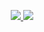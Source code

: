 <p align="center">
  <a href="https://github.com/PoirierRomain">
    <img src="https://img.shields.io/badge/GitHub-Profile-181717?style=for-the-badge&logo=github" />
  </a>
  <a href="https://www.linkedin.com/in/poirier-romain0/">
    <img src="https://img.shields.io/badge/LinkedIn-Connect-0A66C2?style=for-the-badge&logo=linkedin" />
  </a>
</p>
